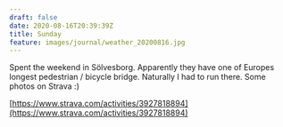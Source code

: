 ```yaml
---
draft: false
date: 2020-08-16T20:39:39Z
title: Sunday
feature: images/journal/weather_20200816.jpg
---
```


Spent the weekend in Sölvesborg. Apparently they have one of Europes longest pedestrian / bicycle bridge. Naturally I had to run there. Some photos on Strava :)

[https://www.strava.com/activities/3927818894](https://www.strava.com/activities/3927818894)
